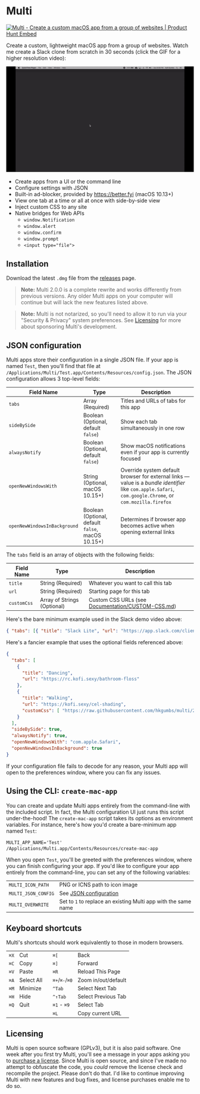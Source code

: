 # Multi

<a href="https://www.producthunt.com/posts/multi-3?utm_source=badge-featured&utm_medium=badge&utm_souce=badge-multi-3" target="_blank"><img src="https://api.producthunt.com/widgets/embed-image/v1/featured.svg?post_id=229000&theme=dark" alt="Multi - Create a custom macOS app from a group of websites | Product Hunt Embed" style="width: 250px; height: 54px;" width="250px" height="54px" /></a>

Create a custom, lightweight macOS app from a group of websites.
Watch me create a Slack clone from scratch in 30 seconds (click the GIF for a higher resolution video):

<p align="center">
  <a href="https://kofi.sexy/slack-app-fewer-resources/demo.mp4" target="_blank">
    <img src="/Assets/demo.gif" alt="Demo GIF">
  </a>
</p>

 - Create apps from a UI or the command line
 - Configure settings with JSON
 - Built-in ad-blocker, provided by <https://better.fyi> (macOS 10.13+)
 - View one tab at a time or all at once with side-by-side view
 - Inject custom CSS to any site
 - Native bridges for Web APIs
     - `window.Notification`
     - `window.alert`
     - `window.confirm`
     - `window.prompt`
     - `<input type="file">`

## Installation

Download the latest `.dmg` file from the [releases](https://github.com/hkgumbs/multi/releases) page.

> **Note:** Multi 2.0.0 is a complete rewrite and works differently from previous versions.
> Any older Multi apps on your computer will continue but will lack the new features listed above.

> **Note:** Multi is not notarized, so you'll need to allow it to run via your "Security & Privacy" system preferences.
> See [Licensing](#licensing) for more about sponsoring Multi's development.


## JSON configuration

Multi apps store their configuration in a single JSON file.
If your app is named `Test`, then you'll find that file at `/Applications/Multi/Test.app/Contents/Resources/config.json`.
The JSON configuration allows 3 top-level fields:

| Field Name                   | Type                                              | Description                                                          |
|------------------------------|---------------------------------------------------|----------------------------------------------------------------------|
| `tabs`                       | Array (Required)                                  | Titles and URLs of tabs for this app                                 |
| `sideBySide`                 | Boolean (Optional, default `false`)               | Show each tab simultaneously in one row                              |
| `alwaysNotify`               | Boolean (Optional, default `false`)               | Show macOS notifications even if your app is currently focused       |
| `openNewWindowsWith`         | String (Optional, macOS 10.15+)                   | Override system default browser for external links — value is a _bundle identifier_ like `com.apple.Safari`, `com.google.Chrome`, or `com.mozilla.firefox` |
| `openNewWindowsInBackground` | Boolean (Optional, default `false`, macOS 10.15+) | Determines if browser app becomes active when opening external links |

The `tabs` field is an array of objects with the following fields:

| Field Name  | Type                        | Description                                                                      |
|-------------|-----------------------------|----------------------------------------------------------------------------------|
| `title`     | String (Required)           | Whatever you want to call this tab                                               |
| `url`       | String (Required)           | Starting page for this tab                                                       |
| `customCss` | Array of Strings (Optional) | Custom CSS URLs (see [Documentation/CUSTOM-CSS.md](Documentation/CUSTOM-CSS.md)) |

Here's the bare minimum example used in the Slack demo video above:

```json
{ "tabs": [{ "title": "Slack Lite", "url": "https://app.slack.com/client" }] }
```

Here's a fancier example that uses the optional fields referenced above:

```json
{
  "tabs": [
    {
      "title": "Dancing",
      "url": "https://rc.kofi.sexy/bathroom-floss"
    },
    {
      "title": "Walking",
      "url": "https://kofi.sexy/cel-shading",
      "customCss": [ "https://raw.githubusercontent.com/hkgumbs/multi/2.x/Assets/test.css" ]
    }
  ],
  "sideBySide": true,
  "alwaysNotify": true,
  "openNewWindowsWith": "com.apple.Safari",
  "openNewWindowsInBackground": true
}
```

If your configuration file fails to decode for any reason, your Multi app will open to the preferences window, where you can fix any issues.


## Using the CLI: `create-mac-app`

You can create and update Multi apps entirely from the command-line with the included script.
In fact, the Multi configuration UI just runs this script under-the-hood!
The `create-mac-app` script takes its options as environment variables.
For instance, here's how you'd create a bare-minimum app named `Test`:

```
MULTI_APP_NAME='Test' /Applications/Multi.app/Contents/Resources/create-mac-app
```

When you open `Test`, you'll be greeted with the preferences window, where you can finish configuring your app.
If you'd like to configure your app entirely from the command-line, you can set any of the following variables:

|                     |                                                                |
|---------------------|----------------------------------------------------------------|
| `MULTI_ICON_PATH`   | PNG or ICNS path to icon image                                 |
| `MULTI_JSON_CONFIG` | See [JSON configuration](#json-configuration)                  |
| `MULTI_OVERWRITE`   | Set to `1` to replace an existing Multi app with the same name |


## Keyboard shortcuts

Multi's shortcuts should work equivalently to those in modern browsers.

|      |            |   |                |                     |
|------|------------|---|----------------|---------------------|
| `⌘X` | Cut        |   | `⌘[`           | Back                |
| `⌘C` | Copy       |   | `⌘]`           | Forward             |
| `⌘V` | Paste      |   | `⌘R`           | Reload This Page    |
| `⌘A` | Select All |   | `⌘+`/`⌘-`/`⌘0` | Zoom in/out/default |
| `⌘M` | Minimize   |   | `^Tab`         | Select Next Tab     |
| `⌘H` | Hide       |   | `^↑Tab`        | Select Previous Tab |
| `⌘Q` | Quit       |   | `⌘1` - `⌘9`    | Select Tab          |
|      |            |   | `⌘L`           | Copy current URL    |

## Licensing

Multi is open source software (GPLv3), but it is also paid software.
One week after you first try Multi, you'll see a message in your apps asking you to
[purchase a license](https://gumbs.llc/multi/).
Since Multi is open source, and since I've made no attempt to obfuscate the code, you _could_ remove the license check and recompile the project.
Please don't do that.
I'd like to continue improving Multi with new features and bug fixes, and license purchases enable me to do so.
